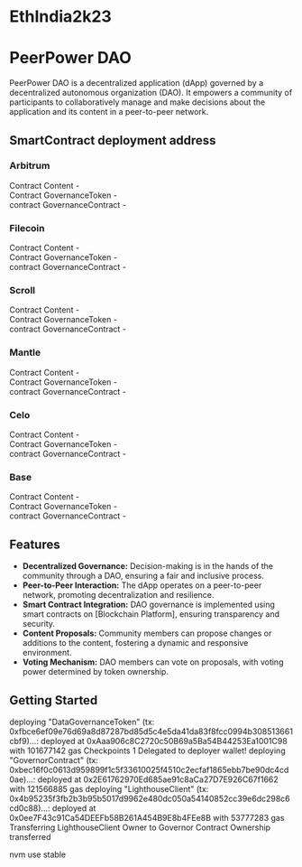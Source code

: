 # EthIndia2k23

# PeerPower DAO

PeerPower DAO is a decentralized application (dApp) governed by a decentralized autonomous organization (DAO). It empowers a community of participants to collaboratively manage and make decisions about the application and its content in a peer-to-peer network.

## SmartContract deployment address 

### Arbitrum

Contract Content -  </br>
Contract GovernanceToken -  </br>
contract GovernanceContract -  </br>

### Filecoin

Contract Content -  </br>
Contract GovernanceToken -  </br>
contract GovernanceContract -  </br>

### Scroll

Contract Content -  </br>
Contract GovernanceToken -  </br>
contract GovernanceContract -  </br>

### Mantle

Contract Content -  </br>
Contract GovernanceToken -  </br>
contract GovernanceContract -  </br>

### Celo

Contract Content -  </br>
Contract GovernanceToken -  </br>
contract GovernanceContract -  </br>

### Base

Contract Content -  </br>
Contract GovernanceToken -  </br>
contract GovernanceContract -  </br>


## Features

- **Decentralized Governance:** Decision-making is in the hands of the community through a DAO, ensuring a fair and inclusive process.
- **Peer-to-Peer Interaction:** The dApp operates on a peer-to-peer network, promoting decentralization and resilience.
- **Smart Contract Integration:** DAO governance is implemented using smart contracts on [Blockchain Platform], ensuring transparency and security.
- **Content Proposals:** Community members can propose changes or additions to the content, fostering a dynamic and responsive environment.
- **Voting Mechanism:** DAO members can vote on proposals, with voting power determined by token ownership.

## Getting Started


deploying "DataGovernanceToken" (tx: 0xfbce6ef09e76d69a8d87287bd85d5c4e5da41da83f8fcc0994b308513661cbf9)...: deployed at 0xAaa906c8C2720c50B69a5Ba54B44253Ea1001C98 with 101677142 gas
Checkpoints 1
Delegated to deployer wallet!
deploying "GovernorContract" (tx: 0xbec16f0c0613d959899f1c5f33610025f4510c2ecfaf1865ebb7be90dc4cd0ae)...: deployed at 0x2E61762970Ed685ae91c8aCa27D7E926C67f1662 with 121566885 gas
deploying "LighthouseClient" (tx: 0x4b95235f3fb2b3b95b5017d9962e480dc050a54140852cc39e6dc298c6cd0c88)...: deployed at 0x0ee7F43c91Ca54DEEFb58B261A454B9E8b4FEe8B with 53777283 gas
Transferring LighthouseClient Owner to Governor Contract
Ownership transferred

nvm use stable  